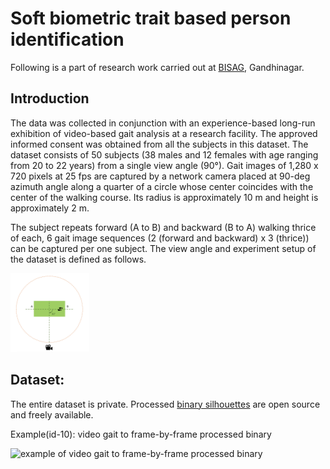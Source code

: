 # Soft biometric trait based person identification

Following is a part of research work carried out at [BISAG](https://bisag-n.gov.in/), Gandhinagar.

## Introduction

The data was collected in conjunction with an experience-based long-run exhibition of video-based gait analysis at a research facility. The approved informed consent was obtained from all the subjects in this dataset. The dataset consists of 50 subjects (38 males and 12 females with age ranging from 20 to 22 years) from a single view angle (90°). Gait images of 1,280 x 720 pixels at 25 fps are captured by a network camera placed at  90-deg azimuth angle along a quarter of a circle whose center coincides with the center of the walking course. Its radius is approximately 10 m and height is approximately 2 m.  

The subject repeats forward (A to B) and backward (B to A) walking thrice of each, 6 gait image sequences (2 (forward and backward) x 3 (thrice)) can be captured per one subject. The view angle and experiment setup of the dataset is defined as follows. 

<img src="https://github.com/JUGALHKEDIA/Soft-biometric-trait-based-person-identification/blob/main/Experiment%20setup.png" alt="Experiment setup" style="width: 25%; height: 25%">

## Dataset: 

The entire dataset is private. Processed [binary silhouettes](https://drive.google.com/file/d/1xKyrxciKWBoV5CpcVe7Jv_NQSkrVdSg8/view?usp=share_link) are open source and freely available.

Example(id-10): video gait to frame-by-frame processed binary

![example of video gait to frame-by-frame processed binary](/root/example.png "video gait cycle to frame-by-frame processed binary")